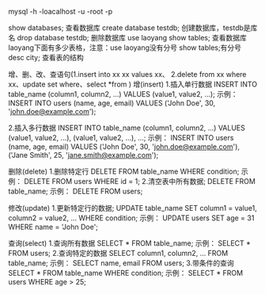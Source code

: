mysql -h -loacalhost -u -root -p

show databases;  查看数据库
create database testdb;   创建数据库，testdb是库名
drop database testdb;  删除数据库
use laoyang  show tables; 查看数据库laoyang下面有多少表格，注意：use laoyang没有分号 show tables;有分号
desc city; 查看表的结构


增、删、改、查语句(1.insert into xx xx  values xx、 2.delete from xx where xx、update set where、select *from )
增(insert)
1.插入单行数据
INSERT INTO table_name (column1, column2, ...)
VALUES (value1, value2, ...);
示例：
INSERT INTO users (name, age, email)
VALUES ('John Doe', 30, 'john.doe@example.com');

2.插入多行数据
INSERT INTO table_name (column1, column2, ...)
VALUES
    (value1, value2, ...),
    (value1, value2, ...),
    ...;
示例：
INSERT INTO users (name, age, email)
VALUES
    ('John Doe', 30, 'john.doe@example.com'),
    ('Jane Smith', 25, 'jane.smith@example.com');

删除(delete)
1.删除特定行
DELETE FROM table_name
WHERE condition;
示例：
DELETE FROM users
WHERE id = 1;
2.清空表中所有数据;
DELETE FROM table_name;
示例：
DELETE FROM users;

修改(update)
1.更新特定行的数据;
UPDATE table_name
SET column1 = value1, column2 = value2, ...
WHERE condition;
示例：
UPDATE users
SET age = 31
WHERE name = 'John Doe';

查询(select)
1.查询所有数据
SELECT * FROM table_name;
示例：
SELECT * FROM users;
2.查询特定的数据
SELECT column1, column2, ...
FROM table_name;
示例：
SELECT name, email
FROM users;
3.带条件的查询
SELECT * FROM table_name
WHERE condition;
示例：
SELECT * FROM users
WHERE age > 25;

